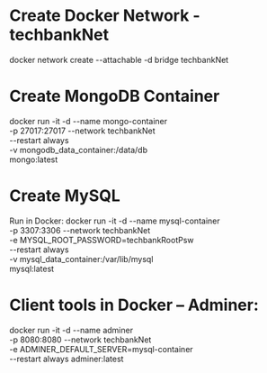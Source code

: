 Create Docker Network - techbankNet 
====================================
docker network create --attachable -d bridge techbankNet

Create MongoDB Container
========================
docker run -it -d --name mongo-container \
-p 27017:27017 --network techbankNet \
--restart always \
-v mongodb_data_container:/data/db \
mongo:latest

Create MySQL
============    
Run in Docker:
docker run -it -d --name mysql-container \
-p 3307:3306 --network techbankNet \
-e MYSQL_ROOT_PASSWORD=techbankRootPsw \
--restart always \
-v mysql_data_container:/var/lib/mysql  \
mysql:latest

Client tools in Docker – Adminer:
=================================
docker run -it -d --name adminer \
-p 8080:8080 --network techbankNet \
-e ADMINER_DEFAULT_SERVER=mysql-container \
--restart always adminer:latest